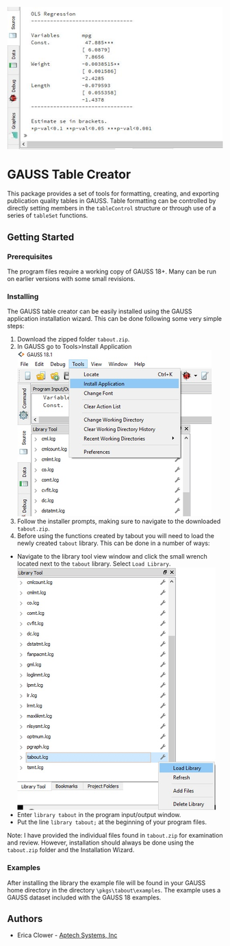 ![gauss tables](images/table_shot_one.png)

# GAUSS Table Creator
This package provides a set of tools for formatting, creating, and exporting publication quality tables in GAUSS. Table formatting can be controlled by directly setting members in the `tableControl` structure or through use of a series of `tableSet` functions.

## Getting Started
### Prerequisites
The program files require a working copy of GAUSS 18+. Many can be run on earlier versions with some small revisions.

### Installing
The GAUSS table creator can be easily installed using the GAUSS application installation wizard. This can be done following some very simple steps:
1. Download the zipped folder `tabout.zip`.
2. In GAUSS go to Tools>Install Application  
![install wizard](images/install_application.png)
3. Follow the installer prompts, making sure to navigate to the downloaded `tabout.zip`.
4. Before using the functions created by tabout you will need to load the newly created `tabout` library. This can be done in a number of ways:
  *   Navigate to the library tool view window and click the small wrench located next to the `tabout` library. Select `Load Library`.
  ![load library](images/load_library.png)
  *  Enter `library tabout` in the program input/output window.
  *  Put the line `library tabout;` at the beginning of your program files.

Note: I have provided the individual files found in `tabout.zip` for examination and review. However, installation should always be done using the `tabout.zip` folder and the Installation Wizard.

### Examples
After installing the library the example file will be found in your GAUSS home directory in the directory `\pkgs\tabout\examples`. The example uses a GAUSS dataset included with the GAUSS 18 examples.

## Authors
*  Erica Clower - [Aptech Systems, Inc](www.aptech.com)
